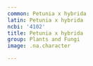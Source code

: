 ```yaml
---
common: Petunia x hybrida
latin: Petunia x hybrida
ncbi: '4102'
title: Petunia x hybrida
group: Plants and Fungi
image: .na.character

---
```


